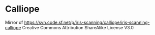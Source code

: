 # Calliope
Mirror of https://svn.code.sf.net/p/iris-scanning/calliope/iris-scanning-calliope
Creative Commons Attribution ShareAlike License V3.0
